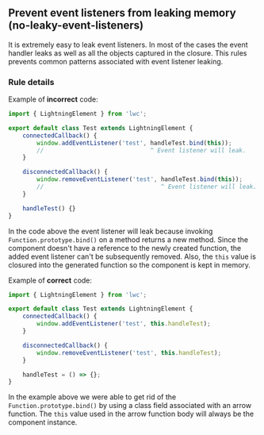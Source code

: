 ## Prevent event listeners from leaking memory (no-leaky-event-listeners)

It is extremely easy to leak event listeners. In most of the cases the event handler leaks as well as all the objects captured in the closure. This rules prevents common patterns associated with event listener leaking.

### Rule details

Example of **incorrect** code:

```js
import { LightningElement } from 'lwc';

export default class Test extends LightningElement {
    connectedCallback() {
        window.addEventListener('test', handleTest.bind(this));
        //                              ^ Event listener will leak.
    }

    disconnectedCallback() {
        window.removeEventListener('test', handleTest.bind(this));
        //                                 ^ Event listener will leak.
    }

    handleTest() {}
}
```

In the code above the event listener will leak because invoking `Function.prototype.bind()` on a method returns a new method. Since the component doesn't have a reference to the newly created function, the added event listener can't be subsequently removed. Also, the `this` value is closured into the generated function so the component is kept in memory.

Example of **correct** code:

```js
import { LightningElement } from 'lwc';

export default class Test extends LightningElement {
    connectedCallback() {
        window.addEventListener('test', this.handleTest);
    }

    disconnectedCallback() {
        window.removeEventListener('test', this.handleTest);
    }

    handleTest = () => {};
}
```

In the example above we were able to get rid of the `Function.prototype.bind()` by using a class field associated with an arrow function. The `this` value used in the arrow function body will always be the component instance.
